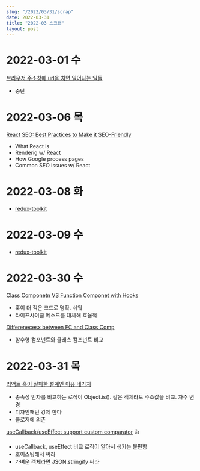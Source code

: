 ```yaml
---
slug: "/2022/03/31/scrap"
date: 2022-03-31
title: "2022-03 스크랩"
layout: post
---
```


# 2022-03-01 수

[브라우저 주소창에 url을 치면 일어나는 일들](https://maxkim-j.github.io/posts/packet-travel)

- 중단

# 2022-03-06 목

[React SEO: Best Practices to Make it SEO-Friendly](https://timenewsdesk.com/2022/03/react-seo-best-practices-to-make-it-seo-friendly/)

- What React is
- Renderig w/ React
- How Google process pages
- Common SEO issues w/ React

# 2022-03-08 화

- [redux-toolkit](https://redux-toolkit.js.org/)

# 2022-03-09 수

- [redux-toolkit](https://redux-toolkit.js.org/)

# 2022-03-30 수

[Class Componetn VS Function Componet with Hooks](https://dev.to/danielleye/react-class-component-vs-function-component-with-hooks-13dg)

- 훅이 더 적은 코드로 명확. 쉬워
- 라이프사이클 메소드를 대체해 효율적

[Differenecesx between FC and Class Comp](https://www.geeksforgeeks.org/differences-between-functional-components-and-class-components-in-react/)

- 함수형 컴포넌트와 클래스 컴포넌트 비교

# 2022-03-31 목

[리액트 훅이 실패한 설계인 이유 네가지](<https://jong-hui.github.io/devlog/2021/01/08/(React)%ED%9B%85%EC%9D%B4-%EC%8B%A4%ED%8C%A8%ED%95%9C-%EC%84%A4%EA%B3%84%EC%9D%B8-%EC%9D%B4%EC%9C%A0-4%EA%B0%80%EC%A7%80>)

- 종속성 인자를 비교하는 로직이 Object.is(). 같은 객체라도 주소값을 비교. 자주 변경
- 디자인패턴 강제 한다
- 클로저에 의존

[useCallback/useEffect support custom comparator](https://github.com/facebook/react/issues/14476#issuecomment-471199055) 👍

- useCallback, useEffect 비교 로직이 얕아서 생기는 불편함
- 호이스팅해서 써라
- 가벼운 객체라면 JSON.stringify 써라
